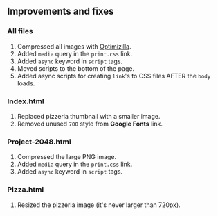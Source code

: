 ## Improvements and fixes

### All files

1. Compressed all images with [Optimizilla](http://optimizilla.com/).
2. Added ``media`` query in the ``print.css`` link.
3. Added ``async`` keyword in ``script`` tags.
4. Moved scripts to the bottom of the page.
5. Added async scripts for creating ``link``'s to CSS files AFTER the ``body`` loads.

### Index.html
1. Replaced pizzeria thumbnail with a smaller image.
2. Removed unused ``700`` style from **Google Fonts** link.

### Project-2048.html
1. Compressed the large PNG image.
2. Added ``media`` query in the ``print.css`` link.
3. Added ``async`` keyword in ``script`` tags.

### Pizza.html
1. Resized the pizzeria image (it's never larger than 720px).
